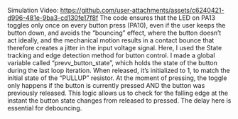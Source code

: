 Simulation Video: https://github.com/user-attachments/assets/c6240421-d996-481e-9ba3-cd130fe17f8f
The code ensures that the LED on PA13 toggles only once on every button press (PA10), even if the user keeps the button down, and avoids the “bouncing” effect, where the button doesn’t act ideally, and the mechanical motion results in a contact bounce that therefore creates a jitter in the input voltage signal.
Here, I used the State tracking and edge detection method for button control. I made a global variable called “prevv_button_state”, which holds the state of the button during the last loop iteration. When released, it’s initialized to 1, to match the initial state of the “PULLUP” resistor. At the moment of pressing, the toggle only happens if the button is currently pressed AND the button was previously released. This logic allows us to check for the falling edge at the instant the button state changes from released to pressed. The delay here is essential for debouncing.
